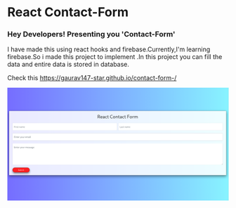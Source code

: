# React Contact-Form

### Hey Developers! Presenting you 'Contact-Form'

I have made this using react hooks and firebase.Currently,I'm learning firebase.So i made this project to implement .In this project you can fill the data and entire data is stored in database.

Check this https://gaurav147-star.github.io/contact-form-/

![image](/src/assetes/ss.png)